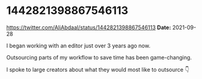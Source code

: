 # 1442821398867546113
https://twitter.com/AliAbdaal/status/1442821398867546113
**Date:** 2021-09-28

I began working with an editor just over 3 years ago now.

Outsourcing parts of my workflow to save time has been game-changing.

I spoke to large creators about what they would most like to outsource 👇
